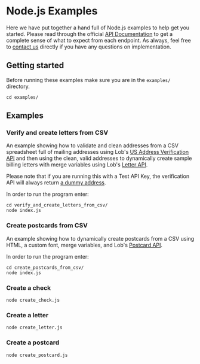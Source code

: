 # Node.js Examples

Here we have put together a hand full of Node.js examples to help get you started. Please read through the official [API Documentation](../README.md#api-documentation) to get a complete sense of what to expect from each endpoint. As always, feel free to [contact us](https://lob.com/support) directly if you have any questions on implementation.

## Getting started
Before running these examples make sure you are in the `examples/` directory.
```
cd examples/
```

## Examples

### Verify and create letters from CSV

An example showing how to validate and clean addresses from a CSV spreadsheet full of mailing addresses using Lob's [US Address Verification API](https://lob.com/services/verifications) and then using the clean, valid addresses to dynamically create sample billing letters with merge variables using Lob's [Letter API](https://lob.com/services/letters).

Please note that if you are running this with a Test API Key, the verification API will always return [a dummy address](https://lob.com/docs#us_verifications_create).

In order to run the program enter:

```
cd verify_and_create_letters_from_csv/
node index.js
```

### Create postcards from CSV

An example showing how to dynamically create postcards from a CSV using HTML, a custom font, merge variables, and Lob's [Postcard API](https://lob.com/services/postcards).

In order to run the program enter:

```
cd create_postcards_from_csv/
node index.js
```

### Create a check
```
node create_check.js
```

### Create a letter
```
node create_letter.js
```

### Create a postcard
```
node create_postcard.js
```
